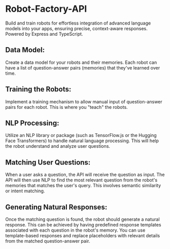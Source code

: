 # Robot-Factory-API
Build and train robots for effortless integration of advanced language models into your apps, ensuring precise, context-aware responses. Powered by Express and TypeScript.

## Data Model:
Create a data model for your robots and their memories. Each robot can have a list of question-answer pairs (memories) that they've learned over time.

## Training the Robots:
Implement a training mechanism to allow manual input of question-answer pairs for each robot. This is where you "teach" the robots.

## NLP Processing:
Utilize an NLP library or package (such as TensorFlow.js or the Hugging Face Transformers) to handle natural language processing. This will help the robot understand and analyze user questions.

## Matching User Questions:
When a user asks a question, the API will receive the question as input.
The API will then use NLP to find the most relevant question from the robot's memories that matches the user's query. This involves semantic similarity or intent matching.

## Generating Natural Responses:
Once the matching question is found, the robot should generate a natural response. This can be achieved by having predefined response templates associated with each question in the robot's memory.
You can use template-based responses and replace placeholders with relevant details from the matched question-answer pair.
